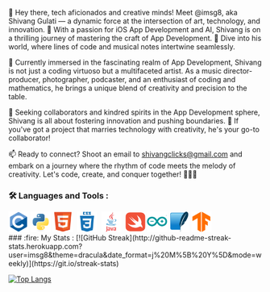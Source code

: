 👋 Hey there, tech aficionados and creative minds! Meet @imsg8, aka Shivang Gulati — a dynamic force at the intersection of art, technology, and innovation. 🚀 With a passion for iOS App Development and AI, Shivang is on a thrilling journey of mastering the craft of App Development. 👀 Dive into his world, where lines of code and musical notes intertwine seamlessly.

🌱 Currently immersed in the fascinating realm of App Development, Shivang is not just a coding virtuoso but a multifaceted artist. As a music director-producer, photographer, podcaster, and an enthusiast of coding and mathematics, he brings a unique blend of creativity and precision to the table.

💞️ Seeking collaborators and kindred spirits in the App Development sphere, Shivang is all about fostering innovation and pushing boundaries. 🤝 If you've got a project that marries technology with creativity, he's your go-to collaborator!

📫 Ready to connect? Shoot an email to shivangclicks@gmail.com and embark on a journey where the rhythm of code meets the melody of creativity. Let's code, create, and conquer together! 🚀🎶✨

<!---
imsg8/imsg8 is a ✨ special ✨ repository because its `README.md` (this file) appears on your GitHub profile.
You can click the Preview link to take a look at your changes.
--->

### :hammer_and_wrench: Languages and Tools :
<div>
  <img src="https://github.com/devicons/devicon/blob/master/icons/c/c-original.svg" title="C" **alt="C" width="40" height="40"/>
  <img src="https://github.com/devicons/devicon/blob/master/icons/python/python-original.svg" title="Python" **alt="Python" width="40" height="40"/>
  <img src="https://github.com/devicons/devicon/blob/master/icons/html5/html5-original.svg" title="HTML5" alt="HTML" width="40" height="40"/>&nbsp;
  <img src="https://github.com/devicons/devicon/blob/master/icons/css3/css3-plain-wordmark.svg"  title="CSS3" alt="CSS" width="40" height="40"/>&nbsp;
  <img src="https://github.com/devicons/devicon/blob/master/icons/java/java-original-wordmark.svg" title="Java" alt="Java" width="40" height="40"/>&nbsp;
  <img src="https://github.com/devicons/devicon/blob/master/icons/swift/swift-original.svg" title="Swift" **alt="Swift" width="40" height="40"/>
  <img src="https://github.com/devicons/devicon/blob/master/icons/arduino/arduino-original.svg" title="Arduino" **alt="Arduino" width="40" height="40"/>
  <img src="https://github.com/devicons/devicon/blob/master/icons/sqlite/sqlite-original.svg" title="SQL" **alt="SQL" width="40" height="40"/>
  <img src="https://github.com/devicons/devicon/blob/master/icons/tensorflow/tensorflow-original.svg" title="Tensorflow" **alt="Tensorflow" width="40" height="40"/>
</div>
### :fire: My Stats :
[![GitHub Streak](http://github-readme-streak-stats.herokuapp.com?user=imsg8&theme=dracula&date_format=j%20M%5B%20Y%5D&mode=weekly)](https://git.io/streak-stats)

[![Top Langs](https://github-readme-stats.vercel.app/api/top-langs/?username=imsg8&layout=compact&theme=vision-friendly-dark&card_width=500)](https://github.com/anuraghazra/github-readme-stats)
